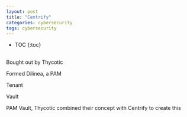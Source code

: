 ```yaml
---
layout: post
title: "Centrify"
categories: cybersecurity
tags: cybersecurity
---
```


* TOC
{:toc}

## 

Bought out by Thycotic

Formed Dilinea, a PAM


Tenant

Vault

PAM Vault, Thycotic combined their concept with Centrify to create this


